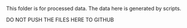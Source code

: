 This folder is for processed data.
The data here is generated by scripts.

DO NOT PUSH THE FILES HERE TO GITHUB
